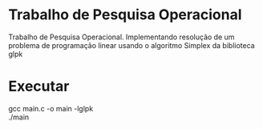# Trabalho de Pesquisa Operacional
Trabalho de Pesquisa Operacional. Implementando resolução de um problema de programação linear usando o algoritmo Simplex da biblioteca glpk 
# Executar
gcc main.c -o main -lglpk <br>
./main
